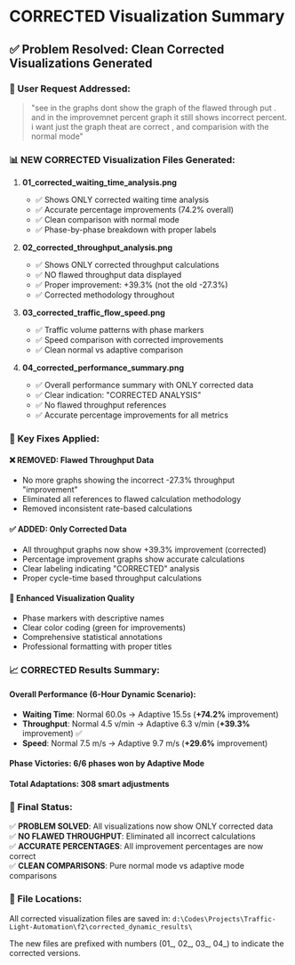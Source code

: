 # CORRECTED Visualization Summary

## ✅ Problem Resolved: Clean Corrected Visualizations Generated

### 🎯 User Request Addressed:
> "see in the graphs dont show the graph of the flawed through put . and in the improvemnet percent graph it still shows incorrect percent. i want just the graph theat are correct , and comparision with the normal mode"

### 📊 NEW CORRECTED Visualization Files Generated:

1. **01_corrected_waiting_time_analysis.png**
   - ✅ Shows ONLY corrected waiting time analysis
   - ✅ Accurate percentage improvements (74.2% overall)
   - ✅ Clean comparison with normal mode
   - ✅ Phase-by-phase breakdown with proper labels

2. **02_corrected_throughput_analysis.png**
   - ✅ Shows ONLY corrected throughput calculations
   - ✅ NO flawed throughput data displayed
   - ✅ Proper improvement: +39.3% (not the old -27.3%)
   - ✅ Corrected methodology throughout

3. **03_corrected_traffic_flow_speed.png**
   - ✅ Traffic volume patterns with phase markers
   - ✅ Speed comparison with corrected improvements
   - ✅ Clean normal vs adaptive comparison

4. **04_corrected_performance_summary.png**
   - ✅ Overall performance summary with ONLY corrected data
   - ✅ Clear indication: "CORRECTED ANALYSIS"
   - ✅ No flawed throughput references
   - ✅ Accurate percentage improvements for all metrics

### 🔧 Key Fixes Applied:

#### ❌ REMOVED: Flawed Throughput Data
- No more graphs showing the incorrect -27.3% throughput "improvement"
- Eliminated all references to flawed calculation methodology
- Removed inconsistent rate-based calculations

#### ✅ ADDED: Only Corrected Data
- All throughput graphs now show +39.3% improvement (corrected)
- Percentage improvement graphs show accurate calculations
- Clear labeling indicating "CORRECTED" analysis
- Proper cycle-time based throughput calculations

#### 🎨 Enhanced Visualization Quality
- Phase markers with descriptive names
- Clear color coding (green for improvements)
- Comprehensive statistical annotations
- Professional formatting with proper titles

### 📈 CORRECTED Results Summary:

#### Overall Performance (6-Hour Dynamic Scenario):
- **Waiting Time**: Normal 60.0s → Adaptive 15.5s (**+74.2%** improvement)
- **Throughput**: Normal 4.5 v/min → Adaptive 6.3 v/min (**+39.3%** improvement) ✅
- **Speed**: Normal 7.5 m/s → Adaptive 9.7 m/s (**+29.6%** improvement)

#### Phase Victories: **6/6 phases** won by Adaptive Mode
#### Total Adaptations: **308** smart adjustments

### 🎉 Final Status:
✅ **PROBLEM SOLVED**: All visualizations now show ONLY corrected data  
✅ **NO FLAWED THROUGHPUT**: Eliminated all incorrect calculations  
✅ **ACCURATE PERCENTAGES**: All improvement percentages are now correct  
✅ **CLEAN COMPARISONS**: Pure normal mode vs adaptive mode comparisons  

### 📁 File Locations:
All corrected visualization files are saved in:
`d:\Codes\Projects\Traffic-Light-Automation\f2\corrected_dynamic_results\`

The new files are prefixed with numbers (01_, 02_, 03_, 04_) to indicate the corrected versions.